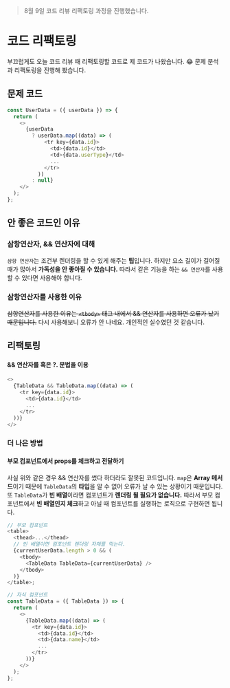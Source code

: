 > 8월 9일 코드 리뷰 리팩토링 과정을 진행했습니다.

# 코드 리팩토링

부끄럽게도 오늘 코드 리뷰 때 리팩토링할 코드로 제 코드가 나왔습니다. 😂
문제 분석과 리팩토링을 진행해 봤습니다.

## 문제 코드

```javascript
const UserData = ({ userData }) => {
  return (
    <>
      {userData
        ? userData.map((data) => (
            <tr key={data.id}>
              <td>{data.id}</td>
              <td>{data.userType}</td>
              ...
            </tr>
          ))
        : null}
    </>
  );
};
```

## 안 좋은 코드인 이유

### 삼항연산자, && 연산자에 대해

`삼항 연산자`는 조건부 렌더링을 할 수 있게 해주는 **팁**입니다. 하지만 요소 길이가 길어질 때가 많아서 **가독성을 안 좋아질 수 있습니다.** 따라서 같은 기능을 하는 `&& 연산자`를 사용할 수 있다면 사용해야 합니다.

### 삼항연산자를 사용한 이유

~~삼항연산자를 사용한 이유는 `<tbody>` 태그 내에서 && 연산자를 사용하면 오류가 났기 때문입니다.~~
다시 사용해보니 오류가 안 나네요. 개인적인 실수였던 것 같습니다.

## 리팩토링

#### && 연산자를 혹은 ?. 문법을 이용

```javascript
<>
  {TableData && TableData.map((data) => (
    <tr key={data.id}>
      <td>{data.id}</td>
      ...
    </tr>
  ))}
</>
```

### 더 나은 방법

#### 부모 컴포넌트에서 props를 체크하고 전달하기

사실 위와 같은 경우 && 연산자를 썼다 하더라도 잘못된 코드입니다. `map`은 **Array 메서드**이기 때문에 `TableData`의 **타입**을 알 수 없어 오류가 날 수 있는 상황이기 때문입니다. 또 `TableData`가 **빈 배열**이라면 컴포넌트가 **렌더링 될 필요가 없습니다.** 따라서 부모 컴포넌트에서 **빈 배열인지 체크**하고 아닐 때 컴포넌트를 실행하는 로직으로 구현하면 됩니다.

```javascript
// 부모 컴포넌트
<table>
  <thead>...</thead>
  // 빈 배열이면 컴포넌트 렌더링 자체를 막는다.
  {currentUserData.length > 0 && (
    <tbody>
      <TableData TableData={currentUserData} />
    </tbody>
  )}
</table>;

// 자식 컴포넌트
const TableData = ({ TableData }) => {
  return (
    <>
      {TableData.map((data) => (
        <tr key={data.id}>
          <td>{data.id}</td>
          <td>{data.name}</td>
          ...
        </tr>
      ))}
    </>
  );
};
```
